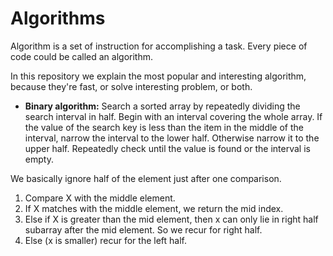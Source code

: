 # Algorithms

Algorithm is a set of instruction for accomplishing a task. Every piece of code could be called an algorithm.


In this repository we explain the most popular and interesting algorithm, because they're fast, or solve interesting problem, 
or both.

* **Binary algorithm:** Search a sorted array by repeatedly dividing the search interval in half. Begin with an interval covering 
the whole array. If the value of the search key is less than the item in the middle of the interval, narrow the interval to the 
lower half. Otherwise narrow it to the upper half. Repeatedly check until the value is found or the interval is empty.

We basically ignore half of the element just after one comparison.
  
  1. Compare X with the middle element.
  2. If X matches with the middle element, we return the mid index.
  3. Else if X is greater than the mid element, then x can only lie in right half subarray after the mid element. So we recur for right half.   
  4. Else (x is smaller) recur for the left half.